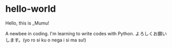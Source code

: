 # hello-world

Hello, this is _Mumu!

A newbee in coding. I'm learning to write codes with Python.
よろしくお願いします。(yo ro si ku o nega i si ma su!)
